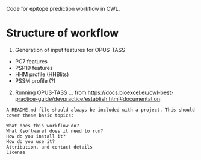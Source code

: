 Code for epitope prediction workflow in CWL.

# Structure of workflow
1. Generation of input features for OPUS-TASS
- PC7 features
- PSP19 features
- HHM profile (HHBlits)
- PSSM profile (?)

2. Running OPUS-TASS
...
from https://docs.bioexcel.eu/cwl-best-practice-guide/devpractice/establish.html#documentation:
```
A README.md file should always be included with a project. This should cover these basic topics:

What does this workflow do?
What (software) does it need to run?
How do you install it?
How do you use it?
Attribution, and contact details
License
```

